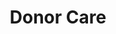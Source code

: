 ---
path: "/team/code-stachler"
order: 8
name: "Cody Stachler"
title: "Donor Care"
photo: "/images/volunteers/cody.jpg"
facebook: "https://www.facebook.com/cody.stachler"
twitter: "https://twitter.com/CodyStachler10"
instagram: "https://instagram.com/cstachler/"
category: "Team"
---